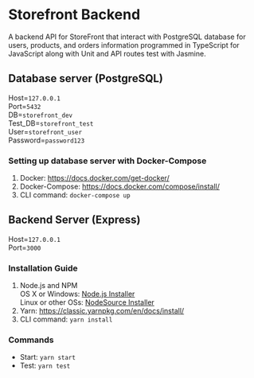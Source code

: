 # Storefront Backend
A backend API for StoreFront that interact with PostgreSQL database for users, products, and orders information programmed in TypeScript for JavaScript along with Unit and API routes test with Jasmine.
## Database server (PostgreSQL)
Host=`127.0.0.1`<br/>
Port=`5432`<br/>
DB=`storefront_dev`<br/>
Test_DB=`storefront_test`<br/>
User=`storefront_user`<br/>
Password=`password123`<br/>
### Setting up database server with Docker-Compose
1. Docker: https://docs.docker.com/get-docker/<br/>
2. Docker-Compose: https://docs.docker.com/compose/install/<br/>
3. CLI command: `docker-compose up`
## Backend Server (Express)
Host=`127.0.0.1`<br/>
Port=`3000`<br/>
### Installation Guide
1. Node.js and NPM<br/>
OS X or Windows: [Node.js Installer](https://nodejs.org/en/download/)<br/>
Linux or other OSs: [NodeSource Installer](https://github.com/nodesource/distributions)
2. Yarn: https://classic.yarnpkg.com/en/docs/install/
3. CLI command: `yarn install`
### Commands
- Start: `yarn start`
- Test: `yarn test`
